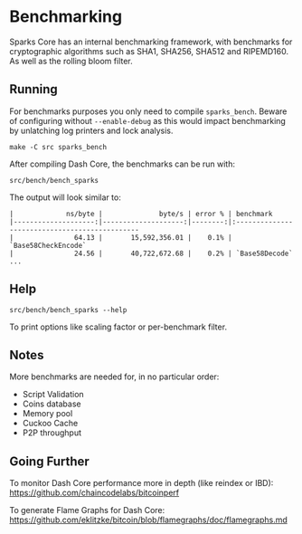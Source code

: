 Benchmarking
============

Sparks Core has an internal benchmarking framework, with benchmarks
for cryptographic algorithms such as SHA1, SHA256, SHA512 and RIPEMD160. As well as the rolling bloom filter.

Running
---------------------

For benchmarks purposes you only need to compile `sparks_bench`. Beware of configuring without `--enable-debug` as this would impact
benchmarking by unlatching log printers and lock analysis.

    make -C src sparks_bench

After compiling Dash Core, the benchmarks can be run with:

    src/bench/bench_sparks

The output will look similar to:
```
|             ns/byte |              byte/s | error % | benchmark
|--------------------:|--------------------:|--------:|:----------------------------------------------
|               64.13 |       15,592,356.01 |    0.1% | `Base58CheckEncode`
|               24.56 |       40,722,672.68 |    0.2% | `Base58Decode`
...
```

Help
---------------------

    src/bench/bench_sparks --help

To print options like scaling factor or per-benchmark filter.

Notes
---------------------
More benchmarks are needed for, in no particular order:
- Script Validation
- Coins database
- Memory pool
- Cuckoo Cache
- P2P throughput

Going Further
--------------------

To monitor Dash Core performance more in depth (like reindex or IBD): https://github.com/chaincodelabs/bitcoinperf

To generate Flame Graphs for Dash Core: https://github.com/eklitzke/bitcoin/blob/flamegraphs/doc/flamegraphs.md
